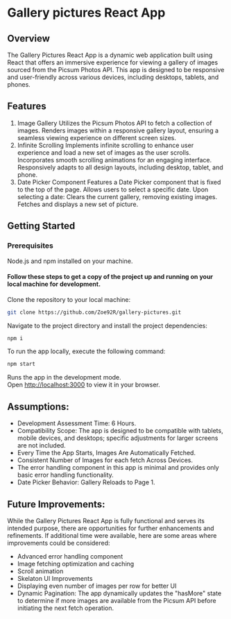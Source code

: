 # Gallery pictures React App

## Overview
The Gallery Pictures React App is a dynamic web application built using React that offers an immersive experience for viewing a gallery of images sourced from the Picsum Photos API. This app is designed to be responsive and user-friendly across various devices, including desktops, tablets, and phones.

## Features
1. Image Gallery
Utilizes the Picsum Photos API to fetch a collection of images.
Renders images within a responsive gallery layout, ensuring a seamless viewing experience on different screen sizes.
2. Infinite Scrolling
Implements infinite scrolling to enhance user experience and load a new set of images as the user scrolls.
Incorporates smooth scrolling animations for an engaging interface.
Responsively adapts to all design layouts, including desktop, tablet, and phone.
3. Date Picker Component
Features a Date Picker component that is fixed to the top of the page.
Allows users to select a specific date.
Upon selecting a date:
Clears the current gallery, removing existing images.
Fetches and displays a new set of picture.

## Getting Started

### Prerequisites
Node.js and npm installed on your machine.

#### Follow these steps to get a copy of the project up and running on your local machine for development.

Clone the repository to your local machine: 
```bash
git clone https://github.com/Zoe92R/gallery-pictures.git
```

Navigate to the project directory and install the project dependencies:
```bash
npm i
```

To run the app locally, execute the following command:
```bash
npm start
```
Runs the app in the development mode.\
Open [http://localhost:3000](http://localhost:3000) to view it in your browser.

## Assumptions:
- Development Assessment Time: 6 Hours.
- Compatibility Scope: The app is designed to be compatible with tablets, mobile devices, and desktops; specific adjustments for larger screens are not included.
- Every Time the App Starts, Images Are Automatically Fetched.
- Consistent Number of Images for each fetch Across Devices.
- The error handling component in this app is minimal and provides only basic error handling functionality.
- Date Picker Behavior: Gallery Reloads to Page 1.

## Future Improvements:

While the Gallery Pictures React App is fully functional and serves its intended purpose, there are opportunities for further enhancements and refinements. If additional time were available, here are some areas where improvements could be considered:

- Advanced error handling component
- Image fetching optimization and caching
- Scroll animation
- Skelaton UI Improvements
- Displaying even number of images per row for better UI
- Dynamic Pagination: The app dynamically updates the "hasMore" state to determine if more images are available from the Picsum API before initiating the next fetch operation.

